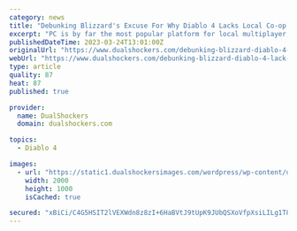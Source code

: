 ```yaml
---
category: news
title: "Debunking Blizzard's Excuse For Why Diablo 4 Lacks Local Co-op On PC"
excerpt: "PC is by far the most popular platform for local multiplayer, so why is it being overlooked? Following my rant about Diablo 4’s hit-and-miss implementation of local co-op, I was going to let this ..."
publishedDateTime: 2023-03-24T13:01:00Z
originalUrl: "https://www.dualshockers.com/debunking-blizzard-diablo-4-lack-local-co-op-pc/"
webUrl: "https://www.dualshockers.com/debunking-blizzard-diablo-4-lack-local-co-op-pc/"
type: article
quality: 87
heat: 87
published: true

provider:
  name: DualShockers
  domain: dualshockers.com

topics:
  - Diablo 4

images:
  - url: "https://static1.dualshockersimages.com/wordpress/wp-content/uploads/2023/03/diablo-4-1.jpg"
    width: 2000
    height: 1000
    isCached: true

secured: "xBiCi/C4G5HSIT2lVEXWdn8z8zI+6HaBVtJ9tUpK9JUbQSXoVfpXsiLILg1T8ey7yn6JIwcF294JN1Ok3Dw2MV60G8cD3KrEbHeLHWtBcEi8IROjR0mylDsfqejp5rdin60+u/yB5xvxQsrPqWQfxKMD7iELgWNv4v1TnZv8Nik41XJsqFmIAL1dA3OrcYN9A0qRbdCKgGoaoAyjXGSTZlabh/b1DbrwAzl/Ca2V+mK7cXbQ4KFfj8K7HnF/AYkuHjAtzjidLEUfQIPH187KA2FAWeI7LTi88CKFslwt2We8Nex6H1RAs8kw+zHzOt+Tkt2Tkkmmpnj2NnsnCQC+2G+KwVIgZKhyHvqrKEEg4QY=;uSHg8rFm2YmusQltCvi7AQ=="
---
```


